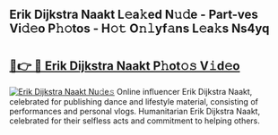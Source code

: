 ## Erik Dijkstra Naakt L𝚎a𝚔ed N𝚞𝚍e - Part-ves Vi𝚍𝚎o P𝚑𝚘tos - H𝚘𝚝 O𝚗𝚕yf𝚊ns L𝚎a𝚔s Ns4yq

# <h2><a href="http://kf1gmf2.oniu.top/?m=Erik+Dijkstra+Naakt">🔗👉 🔴 Erik Dijkstra Naakt P𝚑ot𝚘𝚜 V𝚒d𝚎o</a></h2>

[![Erik Dijkstra Naakt Nu𝚍e𝚜](https://i.imgur.com/0qMVB7G.gif)](http://kf1gmf2.oniu.top/?m=Erik+Dijkstra+Naakt)
Online influencer Erik Dijkstra Naakt, celebrated for publishing dance and lifestyle material, consisting of performances and personal vlogs. Humanitarian Erik Dijkstra Naakt, celebrated for their selfless acts and commitment to helping others.  
